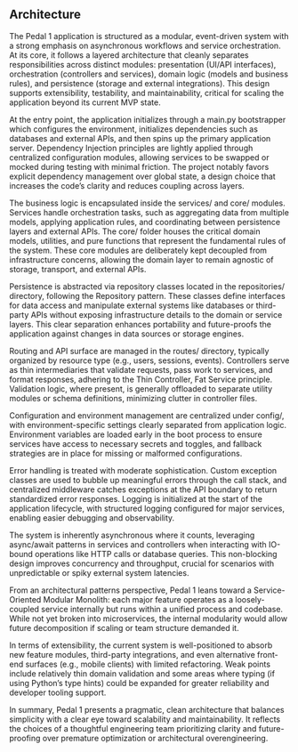 ## Architecture

The Pedal 1 application is structured as a modular, event-driven system with a strong emphasis on asynchronous workflows and service orchestration. At its core, it follows a layered architecture that cleanly separates responsibilities across distinct modules: presentation (UI/API interfaces), orchestration (controllers and services), domain logic (models and business rules), and persistence (storage and external integrations). This design supports extensibility, testability, and maintainability, critical for scaling the application beyond its current MVP state.

At the entry point, the application initializes through a main.py bootstrapper which configures the environment, initializes dependencies such as databases and external APIs, and then spins up the primary application server. Dependency Injection principles are lightly applied through centralized configuration modules, allowing services to be swapped or mocked during testing with minimal friction. The project notably favors explicit dependency management over global state, a design choice that increases the code’s clarity and reduces coupling across layers.

The business logic is encapsulated inside the services/ and core/ modules. Services handle orchestration tasks, such as aggregating data from multiple models, applying application rules, and coordinating between persistence layers and external APIs. The core/ folder houses the critical domain models, utilities, and pure functions that represent the fundamental rules of the system. These core modules are deliberately kept decoupled from infrastructure concerns, allowing the domain layer to remain agnostic of storage, transport, and external APIs.

Persistence is abstracted via repository classes located in the repositories/ directory, following the Repository pattern. These classes define interfaces for data access and manipulate external systems like databases or third-party APIs without exposing infrastructure details to the domain or service layers. This clear separation enhances portability and future-proofs the application against changes in data sources or storage engines.

Routing and API surface are managed in the routes/ directory, typically organized by resource type (e.g., users, sessions, events). Controllers serve as thin intermediaries that validate requests, pass work to services, and format responses, adhering to the Thin Controller, Fat Service principle. Validation logic, where present, is generally offloaded to separate utility modules or schema definitions, minimizing clutter in controller files.

Configuration and environment management are centralized under config/, with environment-specific settings clearly separated from application logic. Environment variables are loaded early in the boot process to ensure services have access to necessary secrets and toggles, and fallback strategies are in place for missing or malformed configurations.

Error handling is treated with moderate sophistication. Custom exception classes are used to bubble up meaningful errors through the call stack, and centralized middleware catches exceptions at the API boundary to return standardized error responses. Logging is initialized at the start of the application lifecycle, with structured logging configured for major services, enabling easier debugging and observability.

The system is inherently asynchronous where it counts, leveraging async/await patterns in services and controllers when interacting with IO-bound operations like HTTP calls or database queries. This non-blocking design improves concurrency and throughput, crucial for scenarios with unpredictable or spiky external system latencies.

From an architectural patterns perspective, Pedal 1 leans toward a Service-Oriented Modular Monolith: each major feature operates as a loosely-coupled service internally but runs within a unified process and codebase. While not yet broken into microservices, the internal modularity would allow future decomposition if scaling or team structure demanded it.

In terms of extensibility, the current system is well-positioned to absorb new feature modules, third-party integrations, and even alternative front-end surfaces (e.g., mobile clients) with limited refactoring. Weak points include relatively thin domain validation and some areas where typing (if using Python’s type hints) could be expanded for greater reliability and developer tooling support.

In summary, Pedal 1 presents a pragmatic, clean architecture that balances simplicity with a clear eye toward scalability and maintainability. It reflects the choices of a thoughtful engineering team prioritizing clarity and future-proofing over premature optimization or architectural overengineering.